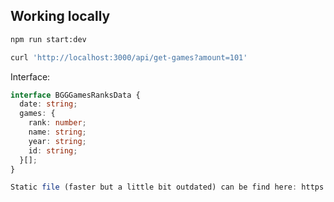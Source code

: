 ## Working locally

```bash
npm run start:dev
```

```bash
curl 'http://localhost:3000/api/get-games?amount=101'
```

Interface:

```typescript
interface BGGGamesRanksData {
  date: string;
  games: {
    rank: number;
    name: string;
    year: string;
    id: string;
  }[];
}

Static file (faster but a little bit outdated) can be find here: https://raw.githubusercontent.com/zinovik/bgg-games-ranks-data/main/bgg-games-ranks.json
